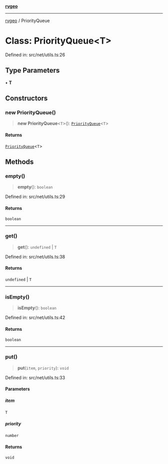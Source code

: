 [**rvgeo**](../README.md)

***

[rvgeo](../globals.md) / PriorityQueue

# Class: PriorityQueue\<T\>

Defined in: src/net/utils.ts:26

## Type Parameters

• **T**

## Constructors

### new PriorityQueue()

> **new PriorityQueue**\<`T`\>(): [`PriorityQueue`](PriorityQueue.md)\<`T`\>

#### Returns

[`PriorityQueue`](PriorityQueue.md)\<`T`\>

## Methods

### empty()

> **empty**(): `boolean`

Defined in: src/net/utils.ts:29

#### Returns

`boolean`

***

### get()

> **get**(): `undefined` \| `T`

Defined in: src/net/utils.ts:38

#### Returns

`undefined` \| `T`

***

### isEmpty()

> **isEmpty**(): `boolean`

Defined in: src/net/utils.ts:42

#### Returns

`boolean`

***

### put()

> **put**(`item`, `priority`): `void`

Defined in: src/net/utils.ts:33

#### Parameters

##### item

`T`

##### priority

`number`

#### Returns

`void`
